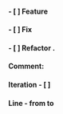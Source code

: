 #### - [ ] Feature
#### - [ ] Fix
#### - [ ] Refactor .

#### Comment: 

#### Iteration - [ ]
#### Line - from   to 
